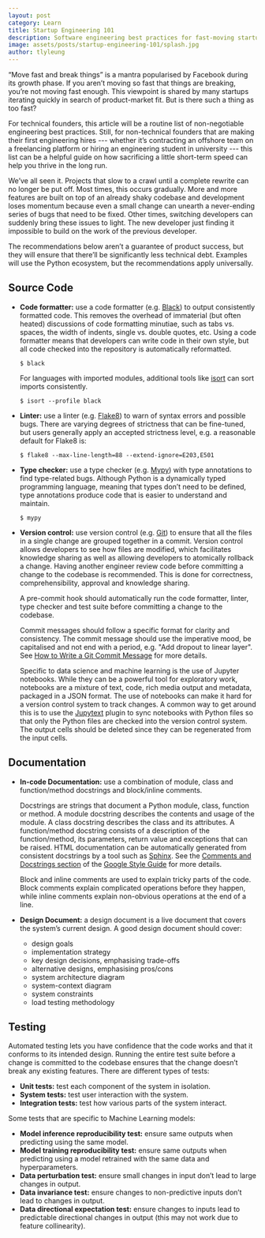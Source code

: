 ```yaml
---
layout: post
category: Learn
title: Startup Engineering 101
description: Software engineering best practices for fast-moving startups.
image: assets/posts/startup-engineering-101/splash.jpg
author: tlyleung
---
```


“Move fast and break things” is a mantra popularised by Facebook during its growth phase. If you aren’t moving so fast that things are breaking, you’re not moving fast enough. This viewpoint is shared by many startups iterating quickly in search of product-market fit. But is there such a thing as too fast?

For technical founders, this article will be a routine list of non-negotiable engineering best practices. Still, for non-technical founders that are making their first engineering hires --- whether it’s contracting an offshore team on a freelancing platform or hiring an engineering student in university --- this list can be a helpful guide on how sacrificing a little short-term speed can help you thrive in the long run.

We’ve all seen it. Projects that slow to a crawl until a complete rewrite can no longer be put off. Most times, this occurs gradually. More and more features are built on top of an already shaky codebase and development loses momentum because even a small change can unearth a never-ending series of bugs that need to be fixed. Other times, switching developers can suddenly bring these issues to light. The new developer just finding it impossible to build on the work of the previous developer.

The recommendations below aren’t a guarantee of product success, but they will ensure that there’ll be significantly less technical debt. Examples will use the Python ecosystem, but the recommendations apply universally.

## Source Code

- **Code formatter:** use a code formatter (e.g. [Black](https://black.readthedocs.io/)) to output consistently formatted code. This removes the overhead of immaterial (but often heated) discussions of code formatting minutiae, such as tabs vs. spaces, the width of indents, single vs. double quotes, etc. Using a code formatter means that developers can write code in their own style, but all code checked into the repository is automatically reformatted.

  ```console
  $ black
  ```

  For languages with imported modules, additional tools like [isort](https://pycqa.github.io/isort/) can sort imports consistently.

  ```console
  $ isort --profile black
  ```

- **Linter:** use a linter (e.g. [Flake8](https://flake8.pycqa.org/)) to warn of syntax errors and possible bugs. There are varying degrees of strictness that can be fine-tuned, but users generally apply an accepted strictness level, e.g. a reasonable default for Flake8 is:

  ```console
  $ flake8 --max-line-length=88 --extend-ignore=E203,E501
  ```

- **Type checker:** use a type checker (e.g. [Mypy](https://mypy.readthedocs.io/)) with type annotations to find type-related bugs. Although Python is a dynamically typed programming language, meaning that types don’t need to be defined, type annotations produce code that is easier to understand and maintain.


  ```console
  $ mypy
  ```

- **Version control:** use version control (e.g. [Git](https://git-scm.com/)) to ensure that all the files in a single change are grouped together in a commit. Version control allows developers to see how files are modified, which facilitates knowledge sharing as well as allowing developers to atomically rollback a change. Having another engineer review code before committing a change to the codebase is recommended. This is done for correctness, comprehensibility, approval and knowledge sharing.

    A pre-commit hook should automatically run the code formatter, linter, type checker and test suite before committing a change to the codebase.

    Commit messages should follow a specific format for clarity and consistency. The commit message should use the imperative mood, be capitalised and not end with a period, e.g. "Add dropout to linear layer". See [How to Write a Git Commit Message](https://cbea.ms/git-commit/) for more details.

    Specific to data science and machine learning is the use of Jupyter notebooks. While they can be a powerful tool for exploratory work, notebooks are a mixture of text, code, rich media output and metadata, packaged in a JSON format. The use of notebooks can make it hard for a version control system to track changes. A common way to get around this is to use the [Jupytext](https://jupytext.readthedocs.io/) plugin to sync notebooks with Python files so that only the Python files are checked into the version control system. The output cells should be deleted  since they can be regenerated from the input cells.

## Documentation

- **In-code Documentation:** use a combination of module, class and function/method docstrings and block/inline comments.

    Docstrings are strings that document a Python module, class, function or method. A module docstring describes the contents and usage of the module. A class docstring describes the class and its attributes. A function/method docstring consists of a description of the function/method, its parameters, return value and exceptions that can be raised. HTML documentation can be automatically generated from consistent docstrings by a tool such as [Sphinx](https://www.sphinx-doc.org/). See the [Comments and Docstrings section](https://google.github.io/styleguide/pyguide.html#38-comments-and-docstrings) of the [Google Style Guide](https://google.github.io/styleguide/pyguide.html) for more details.

    Block and inline comments are used to explain tricky parts of the code. Block comments explain complicated operations before they happen, while inline comments explain non-obvious operations at the end of a line.

- **Design Document:** a design document is a live document that covers the system’s current design. A good design document should cover:
    - design goals
    - implementation strategy
    - key design decisions, emphasising trade-offs
    - alternative designs, emphasising pros/cons
    - system architecture diagram
    - system-context diagram
    - system constraints
    - load testing methodology

## Testing

Automated testing lets you have confidence that the code works and that it conforms to its intended design. Running the entire test suite before a change is committed to the codebase ensures that the change doesn’t break any existing features. There are different types of tests:

- **Unit tests:** test each component of the system in isolation.
- **System tests:** test user interaction with the system.
- **Integration tests:** test how various parts of the system interact.

Some tests that are specific to Machine Learning models:

- **Model inference reproducibility test:** ensure same outputs when predicting using the same model. 
- **Model training reproducibility test:** ensure same outputs when predicting using a model retrained with the same data and hyperparameters.
- **Data perturbation test:** ensure small changes in input don’t lead to large changes in output.
- **Data invariance test:** ensure changes to non-predictive inputs don’t lead to changes in output.
- **Data directional expectation test:** ensure changes to inputs lead to predictable directional changes in output (this may not work due to feature collinearity).
